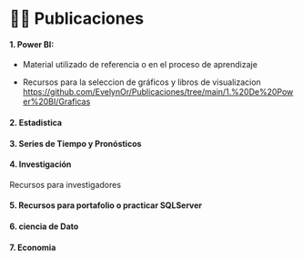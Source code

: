 # 👩‍💻 Publicaciones

#### 1. Power BI: 

+ Material utilizado de referencia o en el proceso de aprendizaje 

+ Recursos para la seleccion de gráficos y libros de visualizacion https://github.com/EvelynOr/Publicaciones/tree/main/1.%20De%20Power%20BI/Graficas 


#### 2. Estadistica


#### 3. Series de Tiempo y Pronósticos


#### 4. Investigación

Recursos para investigadores 

#### 5. Recursos para portafolio o practicar SQLServer 

#### 6. ciencia de Dato

#### 7. Economia 
